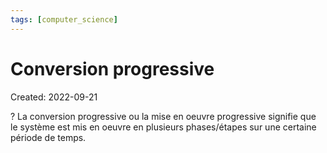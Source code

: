 ```yaml
---
tags: [computer_science] 
---
```

# Conversion progressive
Created: 2022-09-21

?
La conversion progressive ou la mise en oeuvre progressive signifie que le système est mis en oeuvre en plusieurs phases/étapes sur une certaine période de temps.
<!--SR:!2024-01-06,283,250-->